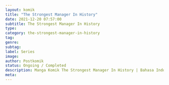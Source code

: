 ```yaml
---
layout: komik
title: "The Strongest Manager In History"
date: 2021-12-20 07:57:00
subtitle: The Strongest Manager In History
type: 
category: the-strongest-manager-in-history
tag: 
genre: 
subtag: 
label: Series
image: 
author: Postkomik
status: Ongoing / Completed
description: Manga Komik The Strongest Manager In History | Bahasa Indonesia
meta: 
---
```

